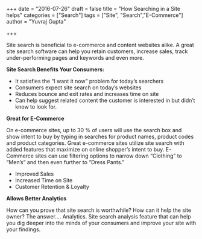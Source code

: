 +++
date = "2016-07-26"
draft = false
title = "How Searching in a Site helps"
categories = ["Search"]
tags = ["Site", "Search","E-Commerce"]
author = "Yuvraj Gupta"

+++

Site search is beneficial to e-commerce and content websites alike. A great site search     software can help you retain customers, increase sales, track under-performing pages and keywords and even more.

**Site Search Benefits Your Consumers:**

* It satisfies the “I want it now” problem for today’s searchers
* Consumers expect site search on today’s websites
* Reduces bounce and exit rates and increases time on site
* Can help suggest related content the customer is interested in but didn’t know to look for.

**Great for E-Commerce**

On e-commerce sites, up to 30 % of users will use the search box and show intent to buy by typing in searches for product names, product codes and product categories. Great e-commerce sites utilize site search with added features that maximize on online shopper’s intent to buy. E-Commerce sites can use filtering options to narrow down “Clothing” to “Men’s” and then even further to “Dress Pants.”

* Improved Sales
* Increased Time on Site
* Customer Retention & Loyalty

**Allows Better Analytics**

How can you prove that site search is worthwhile? How can it help the site owner? The answer…. Analytics. Site search analysis feature that can help you dig deeper into the minds of your consumers and improve your site with your findings.

